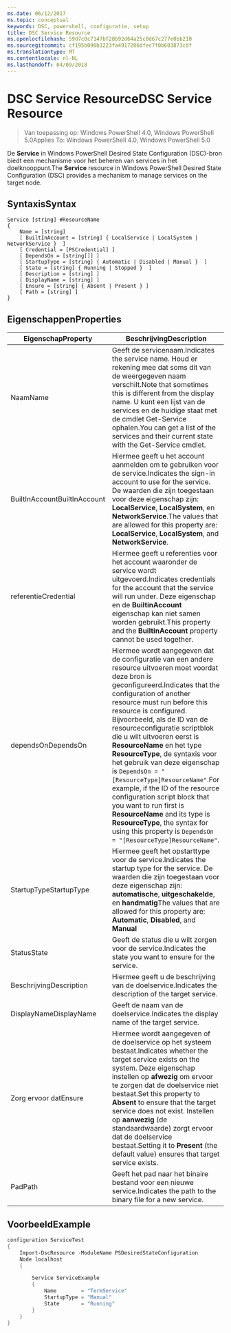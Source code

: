 ```yaml
---
ms.date: 06/12/2017
ms.topic: conceptual
keywords: DSC, powershell, configuratie, setup
title: DSC Service Resource
ms.openlocfilehash: 59d7c0c7147bf28b92d64a25c0d67c277e0bb210
ms.sourcegitcommit: cf195b090b3223fa4917206dfec7f0b603873cdf
ms.translationtype: MT
ms.contentlocale: nl-NL
ms.lasthandoff: 04/09/2018
---
```

# <a name="dsc-service-resource"></a><span data-ttu-id="8e0a0-103">DSC Service Resource</span><span class="sxs-lookup"><span data-stu-id="8e0a0-103">DSC Service Resource</span></span>

> <span data-ttu-id="8e0a0-104">Van toepassing op: Windows PowerShell 4.0, Windows PowerShell 5.0</span><span class="sxs-lookup"><span data-stu-id="8e0a0-104">Applies To: Windows PowerShell 4.0, Windows PowerShell 5.0</span></span>


<span data-ttu-id="8e0a0-105">De **Service** in Windows PowerShell Desired State Configuration (DSC)-bron biedt een mechanisme voor het beheren van services in het doelknooppunt.</span><span class="sxs-lookup"><span data-stu-id="8e0a0-105">The **Service** resource in Windows PowerShell Desired State Configuration (DSC) provides a mechanism to manage services on the target node.</span></span>

## <a name="syntax"></a><span data-ttu-id="8e0a0-106">Syntaxis</span><span class="sxs-lookup"><span data-stu-id="8e0a0-106">Syntax</span></span>

```
Service [string] #ResourceName
{
    Name = [string]
    [ BuiltInAccount = [string] { LocalService | LocalSystem | NetworkService }  ]
    [ Credential = [PSCredential] ]
    [ DependsOn = [string[]] ]
    [ StartupType = [string] { Automatic | Disabled | Manual }  ]
    [ State = [string] { Running | Stopped }  ]
    [ Description = [string] ]
    [ DisplayName = [string] ]
    [ Ensure = [string] { Absent | Present } ]
    [ Path = [string] ]
}
```

## <a name="properties"></a><span data-ttu-id="8e0a0-107">Eigenschappen</span><span class="sxs-lookup"><span data-stu-id="8e0a0-107">Properties</span></span>

|  <span data-ttu-id="8e0a0-108">Eigenschap</span><span class="sxs-lookup"><span data-stu-id="8e0a0-108">Property</span></span>  |  <span data-ttu-id="8e0a0-109">Beschrijving</span><span class="sxs-lookup"><span data-stu-id="8e0a0-109">Description</span></span>   |
|---|---|
| <span data-ttu-id="8e0a0-110">Naam</span><span class="sxs-lookup"><span data-stu-id="8e0a0-110">Name</span></span>| <span data-ttu-id="8e0a0-111">Geeft de servicenaam.</span><span class="sxs-lookup"><span data-stu-id="8e0a0-111">Indicates the service name.</span></span> <span data-ttu-id="8e0a0-112">Houd er rekening mee dat soms dit van de weergegeven naam verschilt.</span><span class="sxs-lookup"><span data-stu-id="8e0a0-112">Note that sometimes this is different from the display name.</span></span> <span data-ttu-id="8e0a0-113">U kunt een lijst van de services en de huidige staat met de cmdlet Get-Service ophalen.</span><span class="sxs-lookup"><span data-stu-id="8e0a0-113">You can get a list of the services and their current state with the Get-Service cmdlet.</span></span>|
| <span data-ttu-id="8e0a0-114">BuiltInAccount</span><span class="sxs-lookup"><span data-stu-id="8e0a0-114">BuiltInAccount</span></span>| <span data-ttu-id="8e0a0-115">Hiermee geeft u het account aanmelden om te gebruiken voor de service.</span><span class="sxs-lookup"><span data-stu-id="8e0a0-115">Indicates the sign-in account to use for the service.</span></span> <span data-ttu-id="8e0a0-116">De waarden die zijn toegestaan voor deze eigenschap zijn: **LocalService**, **LocalSystem**, en **NetworkService**.</span><span class="sxs-lookup"><span data-stu-id="8e0a0-116">The values that are allowed for this property are: **LocalService**, **LocalSystem**, and **NetworkService**.</span></span>|
| <span data-ttu-id="8e0a0-117">referentie</span><span class="sxs-lookup"><span data-stu-id="8e0a0-117">Credential</span></span>| <span data-ttu-id="8e0a0-118">Hiermee geeft u referenties voor het account waaronder de service wordt uitgevoerd.</span><span class="sxs-lookup"><span data-stu-id="8e0a0-118">Indicates credentials for the account that the service will run under.</span></span> <span data-ttu-id="8e0a0-119">Deze eigenschap en de __BuiltinAccount__ eigenschap kan niet samen worden gebruikt.</span><span class="sxs-lookup"><span data-stu-id="8e0a0-119">This property and the __BuiltinAccount__ property cannot be used together.</span></span>|
| <span data-ttu-id="8e0a0-120">dependsOn</span><span class="sxs-lookup"><span data-stu-id="8e0a0-120">DependsOn</span></span>| <span data-ttu-id="8e0a0-121">Hiermee wordt aangegeven dat de configuratie van een andere resource uitvoeren moet voordat deze bron is geconfigureerd.</span><span class="sxs-lookup"><span data-stu-id="8e0a0-121">Indicates that the configuration of another resource must run before this resource is configured.</span></span> <span data-ttu-id="8e0a0-122">Bijvoorbeeld, als de ID van de resourceconfiguratie scriptblok die u wilt uitvoeren eerst is __ResourceName__ en het type __ResourceType__, de syntaxis voor het gebruik van deze eigenschap is `DependsOn = "[ResourceType]ResourceName"`.</span><span class="sxs-lookup"><span data-stu-id="8e0a0-122">For example, if the ID of the resource configuration script block that you want to run first is __ResourceName__ and its type is __ResourceType__, the syntax for using this property is `DependsOn = "[ResourceType]ResourceName"`.</span></span>|
| <span data-ttu-id="8e0a0-123">StartupType</span><span class="sxs-lookup"><span data-stu-id="8e0a0-123">StartupType</span></span>| <span data-ttu-id="8e0a0-124">Hiermee geeft het opstarttype voor de service.</span><span class="sxs-lookup"><span data-stu-id="8e0a0-124">Indicates the startup type for the service.</span></span> <span data-ttu-id="8e0a0-125">De waarden die zijn toegestaan voor deze eigenschap zijn: **automatische**, **uitgeschakelde**, en **handmatig**</span><span class="sxs-lookup"><span data-stu-id="8e0a0-125">The values that are allowed for this property are: **Automatic**, **Disabled**, and **Manual**</span></span>|
| <span data-ttu-id="8e0a0-126">Status</span><span class="sxs-lookup"><span data-stu-id="8e0a0-126">State</span></span>| <span data-ttu-id="8e0a0-127">Geeft de status die u wilt zorgen voor de service.</span><span class="sxs-lookup"><span data-stu-id="8e0a0-127">Indicates the state you want to ensure for the service.</span></span>|
| <span data-ttu-id="8e0a0-128">Beschrijving</span><span class="sxs-lookup"><span data-stu-id="8e0a0-128">Description</span></span> | <span data-ttu-id="8e0a0-129">Hiermee geeft u de beschrijving van de doelservice.</span><span class="sxs-lookup"><span data-stu-id="8e0a0-129">Indicates the description of the target service.</span></span>|
| <span data-ttu-id="8e0a0-130">DisplayName</span><span class="sxs-lookup"><span data-stu-id="8e0a0-130">DisplayName</span></span> | <span data-ttu-id="8e0a0-131">Geeft de naam van de doelservice.</span><span class="sxs-lookup"><span data-stu-id="8e0a0-131">Indicates the display name of the target service.</span></span>|
| <span data-ttu-id="8e0a0-132">Zorg ervoor dat</span><span class="sxs-lookup"><span data-stu-id="8e0a0-132">Ensure</span></span> | <span data-ttu-id="8e0a0-133">Hiermee wordt aangegeven of de doelservice op het systeem bestaat.</span><span class="sxs-lookup"><span data-stu-id="8e0a0-133">Indicates whether the target service exists on the system.</span></span> <span data-ttu-id="8e0a0-134">Deze eigenschap instellen op **afwezig** om ervoor te zorgen dat de doelservice niet bestaat.</span><span class="sxs-lookup"><span data-stu-id="8e0a0-134">Set this property to **Absent** to ensure that the target service does not exist.</span></span> <span data-ttu-id="8e0a0-135">Instellen op **aanwezig** (de standaardwaarde) zorgt ervoor dat de doelservice bestaat.</span><span class="sxs-lookup"><span data-stu-id="8e0a0-135">Setting it to **Present** (the default value) ensures that target service exists.</span></span>|
| <span data-ttu-id="8e0a0-136">Pad</span><span class="sxs-lookup"><span data-stu-id="8e0a0-136">Path</span></span> | <span data-ttu-id="8e0a0-137">Geeft het pad naar het binaire bestand voor een nieuwe service.</span><span class="sxs-lookup"><span data-stu-id="8e0a0-137">Indicates the path to the binary file for a new service.</span></span>|

## <a name="example"></a><span data-ttu-id="8e0a0-138">Voorbeeld</span><span class="sxs-lookup"><span data-stu-id="8e0a0-138">Example</span></span>

```powershell
configuration ServiceTest
{
    Import-DscResource -ModuleName PSDesiredStateConfiguration
    Node localhost
    {

        Service ServiceExample
        {
            Name        = "TermService"
            StartupType = "Manual"
            State       = "Running"
        }
    }
}
```